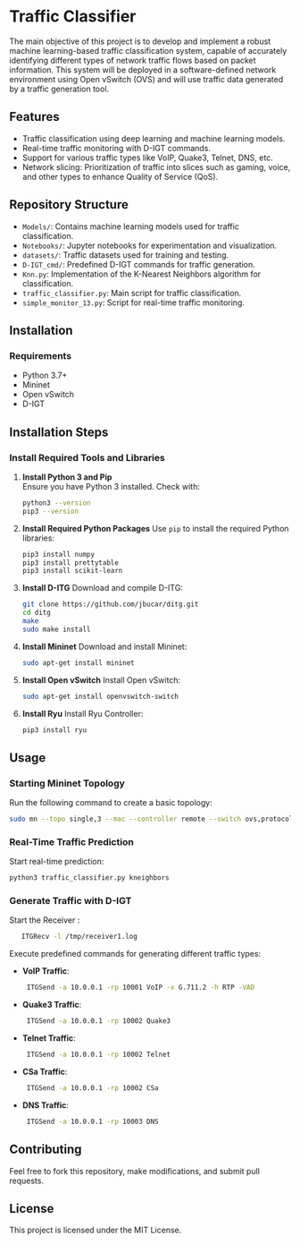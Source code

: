
# Traffic Classifier

The main objective of this project is to develop and implement a robust 
machine learning-based traffic classification system, capable of accurately identifying 
different types of network traffic flows based on packet information. This 
system will be deployed in a software-defined network environment using Open 
vSwitch (OVS) and will use traffic data generated by a traffic generation tool.

## Features
- Traffic classification using deep learning and machine learning models.
- Real-time traffic monitoring with D-IGT commands.
- Support for various traffic types like VoIP, Quake3, Telnet, DNS, etc.
- Network slicing: Prioritization of traffic into slices such as gaming, voice, and other types to enhance Quality of Service (QoS).

## Repository Structure
- `Models/`: Contains machine learning models used for traffic classification.
- `Notebooks/`: Jupyter notebooks for experimentation and visualization.
- `datasets/`: Traffic datasets used for training and testing.
- `D-IGT_cmd/`: Predefined D-IGT commands for traffic generation.
- `Knn.py`: Implementation of the K-Nearest Neighbors algorithm for classification.
- `traffic_classifier.py`: Main script for traffic classification.
- `simple_monitor_13.py`: Script for real-time traffic monitoring.

## Installation

### Requirements
- Python 3.7+
- Mininet
- Open vSwitch
- D-IGT

## Installation Steps

### Install Required Tools and Libraries

1. **Install Python 3 and Pip**  
   Ensure you have Python 3 installed. Check with:
   ```bash
   python3 --version
   pip3 --version
   ```

2. **Install Required Python Packages**
   Use `pip` to install the required Python libraries:
   ```bash
   pip3 install numpy
   pip3 install prettytable
   pip3 install scikit-learn

   ```

3. **Install D-ITG**
   Download and compile D-ITG:
   ```bash
   git clone https://github.com/jbucar/ditg.git
   cd ditg
   make
   sudo make install
   ```

4. **Install Mininet**
   Download and install Mininet:
   ```bash
   sudo apt-get install mininet
   ```

5. **Install Open vSwitch**
   Install Open vSwitch:
   ```bash
   sudo apt-get install openvswitch-switch
   ```

6. **Install Ryu**
   Install Ryu Controller:
   ```bash
   pip3 install ryu
   ```


## Usage

### Starting Mininet Topology
Run the following command to create a basic topology:
```bash
sudo mn --topo single,3 --mac --controller remote --switch ovs,protocols=OpenFlow13
```

### Real-Time Traffic Prediction
Start real-time prediction:
```bash
python3 traffic_classifier.py kneighbors
```

### Generate Traffic with D-IGT
Start the Receiver :

```bash
   ITGRecv -l /tmp/receiver1.log
```
Execute predefined commands for generating different traffic types:
- **VoIP Traffic**: 
  ```bash
   ITGSend -a 10.0.0.1 -rp 10001 VoIP -x G.711.2 -h RTP -VAD
  ```
- **Quake3 Traffic**:
  ```bash
   ITGSend -a 10.0.0.1 -rp 10002 Quake3
  ```
- **Telnet Traffic**:
  ```bash
   ITGSend -a 10.0.0.1 -rp 10002 Telnet
  ```
- **CSa Traffic**:
  ```bash
   ITGSend -a 10.0.0.1 -rp 10002 CSa
  ```
- **DNS Traffic**:
  ```bash
   ITGSend -a 10.0.0.1 -rp 10003 DNS
  ```

## Contributing
Feel free to fork this repository, make modifications, and submit pull requests.

## License
This project is licensed under the MIT License.
